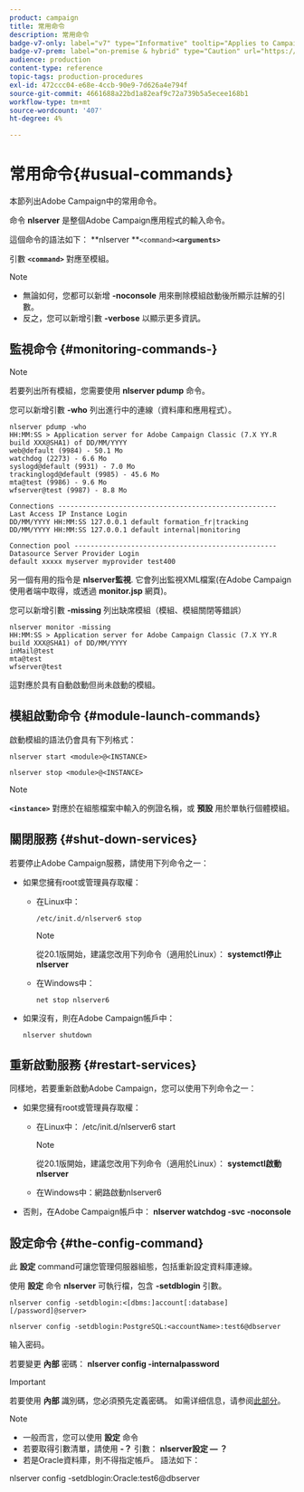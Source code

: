 ```yaml
---
product: campaign
title: 常用命令
description: 常用命令
badge-v7-only: label="v7" type="Informative" tooltip="Applies to Campaign Classic v7 only"
badge-v7-prem: label="on-premise & hybrid" type="Caution" url="https://experienceleague.adobe.com/docs/campaign-classic/using/installing-campaign-classic/architecture-and-hosting-models/hosting-models-lp/hosting-models.html" tooltip="Applies to on-premise and hybrid deployments only"
audience: production
content-type: reference
topic-tags: production-procedures
exl-id: 472ccc04-e68e-4ccb-90e9-7d626a4e794f
source-git-commit: 4661688a22bd1a82eaf9c72a739b5a5ecee168b1
workflow-type: tm+mt
source-wordcount: '407'
ht-degree: 4%

---
```


# 常用命令{#usual-commands}



本節列出Adobe Campaign中的常用命令。

命令 **nlserver** 是整個Adobe Campaign應用程式的輸入命令。

這個命令的語法如下： **nlserver **`<command>`****`<arguments>`****

引數 **`<command>`** 對應至模組。

>[!NOTE]
>
>* 無論如何，您都可以新增 **-noconsole** 用來刪除模組啟動後所顯示註解的引數。
>* 反之，您可以新增引數 **-verbose** 以顯示更多資訊。
>


## 監視命令 {#monitoring-commands-}

>[!NOTE]
>
>若要列出所有模組，您需要使用 **nlserver pdump** 命令。

您可以新增引數 **-who** 列出進行中的連線（資料庫和應用程式）。

```
nlserver pdump -who
HH:MM:SS > Application server for Adobe Campaign Classic (7.X YY.R build XXX@SHA1) of DD/MM/YYYY
web@default (9984) - 50.1 Mo
watchdog (2273) - 6.6 Mo
syslogd@default (9931) - 7.0 Mo
trackinglogd@default (9985) - 45.6 Mo
mta@test (9986) - 9.6 Mo
wfserver@test (9987) - 8.8 Mo

Connections ------------------------------------------------------
Last Access IP Instance Login 
DD/MM/YYYY HH:MM:SS 127.0.0.1 default formation_fr|tracking
DD/MM/YYYY HH:MM:SS 127.0.0.1 default internal|monitoring

Connection pool --------------------------------------------------
Datasource Server Provider Login 
default xxxxx myserver myprovider test400
```

另一個有用的指令是 **nlserver監視**. 它會列出監視XML檔案(在Adobe Campaign使用者端中取得，或透過 **monitor.jsp** 網頁)。

您可以新增引數 **-missing** 列出缺席模組（模組、模組關閉等錯誤）

```
nlserver monitor -missing
HH:MM:SS > Application server for Adobe Campaign Classic (7.X YY.R build XXX@SHA1) of DD/MM/YYYY
inMail@test
mta@test
wfserver@test
```

這對應於具有自動啟動但尚未啟動的模組。

## 模組啟動命令 {#module-launch-commands}

啟動模組的語法仍會具有下列格式：

```
nlserver start <module>@<INSTANCE>
```

```
nlserver stop <module>@<INSTANCE>
```

>[!NOTE]
>
>**`<instance>`** 對應於在組態檔案中輸入的例證名稱，或 **預設** 用於單執行個體模組。

## 關閉服務 {#shut-down-services}

若要停止Adobe Campaign服務，請使用下列命令之一：

* 如果您擁有root或管理員存取權：

   * 在Linux中：

      ```
      /etc/init.d/nlserver6 stop
      ```

      >[!NOTE]
      >
      >從20.1版開始，建議您改用下列命令（適用於Linux）： **systemctl停止nlserver**

   * 在Windows中：

      ```
      net stop nlserver6
      ```

* 如果沒有，則在Adobe Campaign帳戶中：

   ```
   nlserver shutdown 
   ```

## 重新啟動服務 {#restart-services}

同樣地，若要重新啟動Adobe Campaign，您可以使用下列命令之一：

* 如果您擁有root或管理員存取權：

   * 在Linux中： /etc/init.d/nlserver6 start

      >[!NOTE]
      >
      >從20.1版開始，建議您改用下列命令（適用於Linux）： **systemctl啟動nlserver**

   * 在Windows中：網路啟動nlserver6

* 否則，在Adobe Campaign帳戶中： **nlserver watchdog -svc -noconsole**

## 設定命令 {#the-config-command}

此 **設定** command可讓您管理伺服器組態，包括重新設定資料庫連線。

使用 **設定** 命令 **nlserver** 可執行檔，包含 **-setdblogin** 引數。

```
nlserver config -setdblogin:<[dbms:]account[:database][/password]@server>
```

```
nlserver config -setdblogin:PostgreSQL:<accountName>:test6@dbserver
```

输入密码。

若要變更 **內部** 密碼： **nlserver config -internalpassword**

>[!IMPORTANT]
>
>若要使用 **內部** 識別碼，您必須預先定義密碼。 如需详细信息，请参阅[此部分](../../installation/using/configuring-campaign-server.md#internal-identifier)。

>[!NOTE]
>
>* 一般而言，您可以使用 **設定** 命令
>* 若要取得引數清單，請使用 **-？** 引數： **nlserver設定 — ？**
>* 若是Oracle資料庫，則不得指定帳戶。 語法如下：
>
>  nlserver config -setdblogin:Oracle:test6@dbserver
